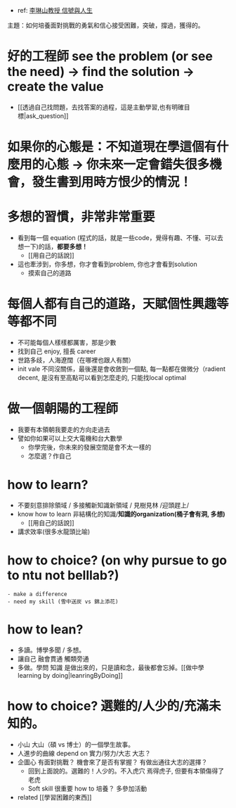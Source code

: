 - ref:  [李琳山教授 信號與人生](https://www.notion.so/d49c49a5597c425fa800eb2495937a9b?pvs=21)


主題：如何培養面對挑戰的勇氣和信心接受困難，突破，撐過，獲得的。


# 好的工程師 see the problem (or see the need) → find the solution → create the value
- [[透過自己找問題，去找答案的過程，這是主動學習,也有明確目標|ask_question]]


# 如果你的心態是：不知道現在學這個有什麼用的心態 → 你未來一定會錯失很多機會，發生書到用時方恨少的情況！


# 多想的習慣，非常非常重要
- 看到每一個 equation (程式的話，就是一些code，覺得有趣、不懂、可以去想一下)的話，**都要多想！**
	- [[用自己的話說]]
- 這也牽涉到，你多想，你才會看到problem, 你也才會看到solution
    - 摸索自己的道路


# 每個人都有自己的道路，天賦個性興趣等等都不同
- 不可能每個人樣樣都厲害，那是少數
- 找到自己 enjoy, 擅長 career
- 世路多歧，人海遼闊（在哪裡也跟人有關）
- init vale 不同沒關係，最後還是會收斂到一個點, 每一點都在做微分（radient decent, 是沒有至高點可以看到怎麼走的, 只能找local optimal

# 做一個朝陽的工程師
- 我要有本領朝我要走的方向走過去
- 譬如你如果可以上交大電機和台大數學
	- 你學完後，你未來的發展空間是會不太一樣的
	- 怎麼選？作自己


# how to learn?
- 不要刻意排除領域 / 多接觸新知識新領域 / 見樹見林 /迎頭趕上/
- know how to learn 非結構化的知識/**知識的organization(桶子會有洞, 多想)** 
	- [[用自己的話說]]
- 講求效率(很多水龍頭比喻)




# how to choice? (on why pursue to go to ntu not belllab?)
    - make a difference
    - need my skill (雪中送炭 vs 錦上添花)



# how to lean?
- 多讀。博學多聞 / 多想。
- 讓自己 融會貫通 觸類旁通
- 多做。學問 知識 是做出來的，只是讀和念，最後都會忘掉。[[做中學 learning by doing|leanringByDoing]]



# how to choice? 選難的/人少的/充滿未知的。
- 小山 大山（碩 vs 博士）的一個學生故事。
- 人進步的曲線 depend on 實力/努力/大志 大志？
- 企圖心 有面對挑戰？ 機會來了是否有掌握？ 有做出通往大志的選擇？
    - 回到上面說的。選難的！人少的。不入虎穴 焉得虎子, 但要有本領傷得了老虎
    - Soft skill 很重要 how to 培養？ 多參加活動
- related [[學習困難的東西]]